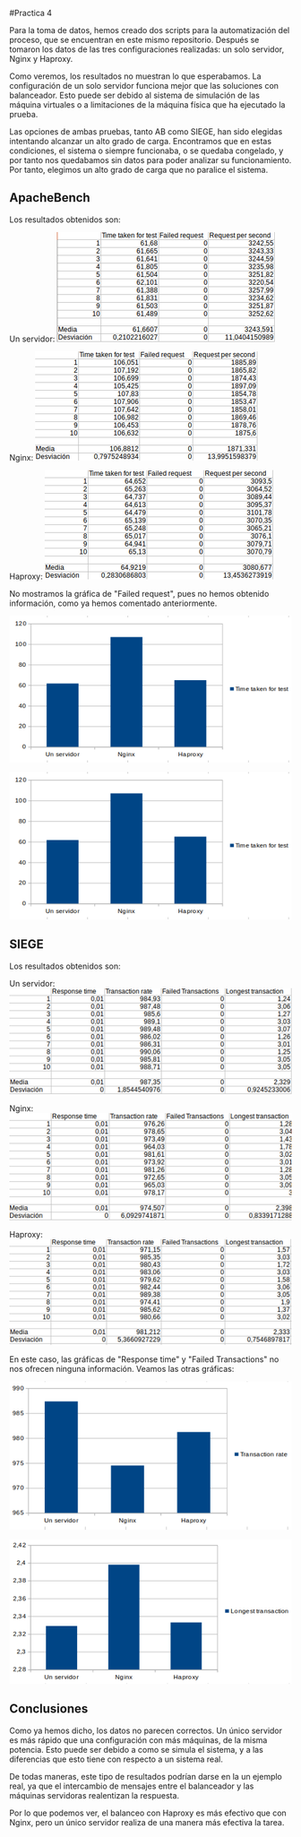 #Practica 4

Para la toma de datos, hemos creado dos scripts para la automatización del proceso, que se encuentran en este mismo repositorio. Después se tomaron los datos de las tres configuraciones realizadas: un solo servidor, Nginx y Haproxy.

Como veremos, los resultados no muestran lo que esperabamos. La configuración de un solo servidor funciona mejor que las soluciones con balanceador. Esto puede ser debido al sistema de simulación de las máquina virtuales o a limitaciones de la máquina física que ha ejecutado la prueba.

Las opciones de ambas pruebas, tanto AB como SIEGE, han sido elegidas intentando alcanzar un alto grado de carga. Encontramos que en estas condiciones, el sistema o siempre funcionaba, o se quedaba congelado, y por tanto nos quedabamos sin datos para poder analizar su funcionamiento. Por tanto, elegimos un alto grado de carga que no paralice el sistema.

## ApacheBench

Los resultados obtenidos son:

Un servidor:
![Captura 1](https://github.com/LuisSuall/swap1415/blob/master/Practicas/Practica4/Capturas/Tabla1.png)

Nginx:
![Captura 2](https://github.com/LuisSuall/swap1415/blob/master/Practicas/Practica4/Capturas/Tabla2.png)

Haproxy:
![Captura 3](https://github.com/LuisSuall/swap1415/blob/master/Practicas/Practica4/Capturas/Tabla3.png)


No mostramos la gráfica de "Failed request", pues no hemos obtenido información, como ya hemos comentado anteriormente.

![Captura 4](https://github.com/LuisSuall/swap1415/blob/master/Practicas/Practica4/Capturas/Grafica1.png)

![Captura 5](https://github.com/LuisSuall/swap1415/blob/master/Practicas/Practica4/Capturas/Grafica1.png)

## SIEGE

Los resultados obtenidos son:

Un servidor:
![Captura 6](https://github.com/LuisSuall/swap1415/blob/master/Practicas/Practica4/Capturas/Tabla4.png)

Nginx:
![Captura 7](https://github.com/LuisSuall/swap1415/blob/master/Practicas/Practica4/Capturas/Tabla5.png)

Haproxy:
![Captura 8](https://github.com/LuisSuall/swap1415/blob/master/Practicas/Practica4/Capturas/Tabla6.png)

En este caso, las gráficas de "Response time" y "Failed Transactions" no nos ofrecen ninguna información. Veamos las otras gráficas:

![Captura 9](https://github.com/LuisSuall/swap1415/blob/master/Practicas/Practica4/Capturas/Grafica3.png)

![Captura 10](https://github.com/LuisSuall/swap1415/blob/master/Practicas/Practica4/Capturas/Grafica4.png)

## Conclusiones

Como ya hemos dicho, los datos no parecen correctos. Un único servidor es más rápido que una configuración con más máquinas, de la misma potencia. Esto puede ser debido a como se simula el sistema, y a las diferencias que esto tiene con respecto a un sistema real.

De todas maneras, este tipo de resultados podrían darse en la un ejemplo real, ya que el intercambio de mensajes entre el balanceador y las máquinas servidoras realentizan la respuesta.

Por lo que podemos ver, el balanceo con Haproxy es más efectivo que con Nginx, pero un único servidor realiza de una manera más efectiva la tarea.
